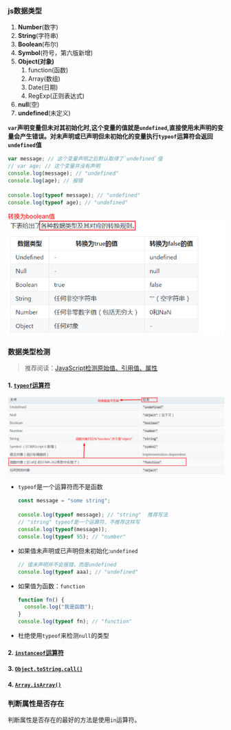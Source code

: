 ### js数据类型
1. **Number**(数字)
2. **String**(字符串)
3. **Boolean**(布尔)
4. **Symbol**(符号，第六版新增)
5. **Object(对象)**
    1. function(函数)
    2. Array(数组)
    3. Date(日期)
    4. RegExp(正则表达式)
6. **null**(空)
7. **undefined**(未定义)

**`var`声明变量但未对其初始化时,这个变量的值就是`undefined`,直接使用未声明的变量会产生错误。对未声明或已声明但未初始化的变量执行`typeof`运算符会返回`undefined`值**
```js
var message; // 这个变量声明之后默认取得了`undefined`值
// var age; // 这个变量并没有声明
console.log(message); // "undefined"
console.log(age); // 报错

console.log(typeof message); // "undefined"
console.log(typeof age); // "undefined"
```

<font color="red">转换为boolean值</font>
![](./images/shujuleixing.png)
### 数据类型检测
>推荐阅读：[JavaScript检测原始值、引用值、属性](http://shijiajie.com/2016/06/20/javascript-maintainable-javascript-validate1/)
#### 1. [`typeof`运算符](https://developer.mozilla.org/zh-CN/docs/Web/JavaScript/Reference/Operators/typeof)
![](./images/typeof.png)
* `typeof`是一个运算符而不是函数
  ```js
  const message = "some string";

  console.log(typeof message); // "string"  推荐写法
  // "string" typeof是一个运算符，不推荐这样写
  console.log(typeof(message));
  console.log(typeof 95); // "number"
  ```
* 如果值未声明或已声明但未初始化:`undefined`
  ```js
  // 值未声明并不会报错，而是undefined
  console.log(typeof aaa); // "undefined"
  ```
* 如果值为函数：`function`
  ```js
  function fn() {
    console.log("我是函数");
  }
  console.log(typeof fn); // "function"
  ```
* 杜绝使用`typeof`来检测`null`的类型
#### 2. [`instanceof`运算符](https://developer.mozilla.org/zh-CN/docs/Web/JavaScript/Reference/Operators/instanceof)
#### 3. [`Object.toString.call()`](https://developer.mozilla.org/zh-CN/docs/Web/JavaScript/Reference/Global_Objects/Object/toString)
#### 4. [`Array.isArray()`](https://developer.mozilla.org/zh-CN/docs/Web/JavaScript/Reference/Global_Objects/Array/isArray)

### 判断属性是否存在
判断属性是否存在的最好的方法是使用`in`运算符。
